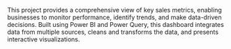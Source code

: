 This project provides a comprehensive view of key sales metrics, enabling businesses to monitor performance, identify trends, and make data-driven decisions. Built using Power BI and Power Query, this dashboard integrates data from multiple sources, cleans and transforms the data, and presents interactive visualizations.
